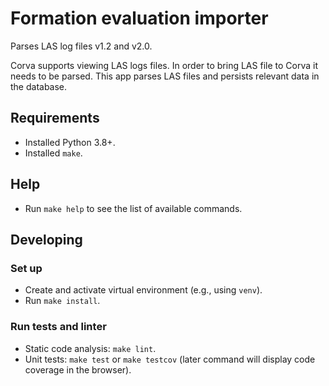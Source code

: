 # Formation evaluation importer

Parses LAS log files v1.2 and v2.0.

Corva supports viewing LAS logs files.
In order to bring LAS file to Corva
it needs to be parsed.
This app parses LAS files
and persists relevant data in the database.

## Requirements

* Installed Python 3.8+.
* Installed `make`.

## Help
* Run `make help` to see the list of available commands.

## Developing

### Set up
* Create and activate virtual environment 
  (e.g., using `venv`).
* Run `make install`.

### Run tests and linter
* Static code analysis: `make lint`.
* Unit tests: `make test` or `make testcov`
  (later command will display code coverage in the browser).
  